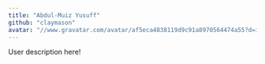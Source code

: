 ```yaml
---
title: "Abdul-Muiz Yusuff"
github: "claymason"
avatar: "//www.gravatar.com/avatar/af5eca4838119d9c91a8970564474a55?d=identicon"
---
```


User description here!

